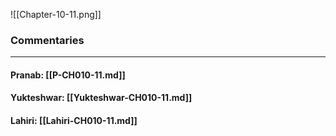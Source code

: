 ![[Chapter-10-11.png]]

### Commentaries

---

#### Pranab: [[P-CH010-11.md]]

#### Yukteshwar: [[Yukteshwar-CH010-11.md]]

#### Lahiri: [[Lahiri-CH010-11.md]]
